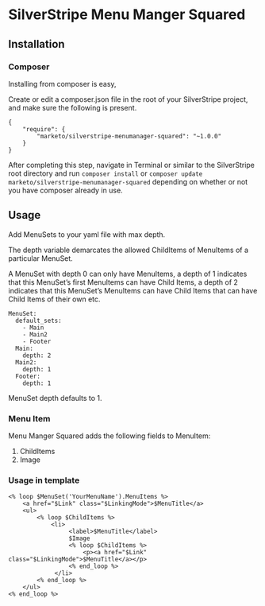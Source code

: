 # SilverStripe Menu Manger Squared #

## Installation ##

### Composer ###

Installing from composer is easy,

Create or edit a composer.json file in the root of your SilverStripe project, and make sure the following is present.

~~~
{
    "require": {
        "marketo/silverstripe-menumanager-squared": "~1.0.0"
    }
}
~~~

After completing this step, navigate in Terminal or similar to the SilverStripe root directory and run `composer install` or `composer update marketo/silverstripe-menumanager-squared` depending on whether or not you have composer already in use.

## Usage ##

Add MenuSets to your yaml file with max depth. 

The depth variable demarcates the allowed ChildItems of MenuItems of a particular MenuSet.

A MenuSet with depth 0 can only have MenuItems, a depth of 1 indicates that this MenuSet’s first MenuItems can have Child Items, a depth of 2 indicates that this MenuSet’s MenuItems can have Child Items that can have Child Items of their own etc.

~~~
MenuSet:
  default_sets:
    - Main
    - Main2
    - Footer
  Main:
    depth: 2
  Main2:
    depth: 1
  Footer:
    depth: 1
~~~

MenuSet depth defaults to 1.

### Menu Item ###

Menu Manger Squared adds the following fields to MenuItem:
1. ChildItems
2. Image

### Usage in template ###
~~~
<% loop $MenuSet('YourMenuName').MenuItems %>
    <a href="$Link" class="$LinkingMode">$MenuTitle</a>
    <ul>
        <% loop $ChildItems %>
            <li>
                 <label>$MenuTitle</label>
                 $Image
                 <% loop $ChildItems %>
                     <p><a href="$Link" class="$LinkingMode">$MenuTitle</a></p>
                 <% end_loop %>
             </li>
        <% end_loop %>
    </ul>
<% end_loop %>
~~~